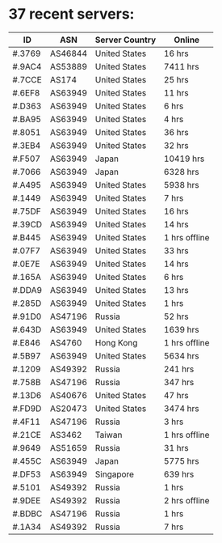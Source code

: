 # 37 recent servers:

| ID | ASN | Server Country | Online |
| ------ | ------ | ------ | ------ |
| #.3769 | AS46844 | United States | 16 hrs |
| #.9AC4 | AS53889 | United States | 7411 hrs |
| #.7CCE | AS174 | United States | 25 hrs |
| #.6EF8 | AS63949 | United States | 11 hrs |
| #.D363 | AS63949 | United States | 6 hrs |
| #.BA95 | AS63949 | United States | 4 hrs |
| #.8051 | AS63949 | United States | 36 hrs |
| #.3EB4 | AS63949 | United States | 32 hrs |
| #.F507 | AS63949 | Japan | 10419 hrs |
| #.7066 | AS63949 | Japan | 6328 hrs |
| #.A495 | AS63949 | United States | 5938 hrs |
| #.1449 | AS63949 | United States | 7 hrs |
| #.75DF | AS63949 | United States | 16 hrs |
| #.39CD | AS63949 | United States | 14 hrs |
| #.B445 | AS63949 | United States | 1 hrs offline |
| #.07F7 | AS63949 | United States | 33 hrs |
| #.0E7E | AS63949 | United States | 14 hrs |
| #.165A | AS63949 | United States | 6 hrs |
| #.DDA9 | AS63949 | United States | 13 hrs |
| #.285D | AS63949 | United States | 1 hrs |
| #.91D0 | AS47196 | Russia | 52 hrs |
| #.643D | AS63949 | United States | 1639 hrs |
| #.E846 | AS4760 | Hong Kong | 1 hrs offline |
| #.5B97 | AS63949 | United States | 5634 hrs |
| #.1209 | AS49392 | Russia | 241 hrs |
| #.758B | AS47196 | Russia | 347 hrs |
| #.13D6 | AS40676 | United States | 47 hrs |
| #.FD9D | AS20473 | United States | 3474 hrs |
| #.4F11 | AS47196 | Russia | 3 hrs |
| #.21CE | AS3462 | Taiwan | 1 hrs offline |
| #.9649 | AS51659 | Russia | 31 hrs |
| #.455C | AS63949 | Japan | 5775 hrs |
| #.DF53 | AS63949 | Singapore | 639 hrs |
| #.5101 | AS49392 | Russia | 1 hrs |
| #.9DEE | AS49392 | Russia | 2 hrs offline |
| #.BDBC | AS47196 | Russia | 1 hrs |
| #.1A34 | AS49392 | Russia | 7 hrs |

